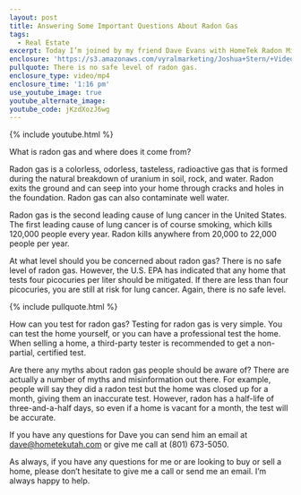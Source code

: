 ```yaml
---
layout: post
title: Answering Some Important Questions About Radon Gas
tags:
  - Real Estate
excerpt: Today I’m joined by my friend Dave Evans with HomeTek Radon Mitigation Services to answer some important questions about radon gas.
enclosure: 'https://s3.amazonaws.com/vyralmarketing/Joshua+Stern/+Videos/2017/May/Salt+Lake+County+Real+Estate+Agent-+Answering+Some+Important+Questions+About+Radon+Gas+(1).mp4'
pullquote: There is no safe level of radon gas.
enclosure_type: video/mp4
enclosure_time: '1:16 pm'
use_youtube_image: true
youtube_alternate_image:
youtube_code: jKzdXozJ6wg
---
```



{% include youtube.html %}

What is radon gas and where does it come from?

Radon gas is a colorless, odorless, tasteless, radioactive gas that is formed during the natural breakdown of uranium in soil, rock, and water. Radon exits the ground and can seep into your home through cracks and holes in the foundation. Radon gas can also contaminate well water.

Radon gas is the second leading cause of lung cancer in the United States. The first leading cause of lung cancer is of course smoking, which kills 120,000 people every year. Radon kills anywhere from 20,000 to 22,000 people per year.

At what level should you be concerned about radon gas? There is no safe level of radon gas. However, the U.S. EPA has indicated that any home that tests four picocuries per liter should be mitigated. If there are less than four picocuries, you are still at risk for lung cancer. Again, there is no safe level.

{% include pullquote.html %}

How can you test for radon gas? Testing for radon gas is very simple. You can test the home yourself, or you can have a professional test the home. When selling a home, a third-party tester is recommended to get a non-partial, certified test.

Are there any myths about radon gas people should be aware of? There are actually a number of myths and misinformation out there. For example, people will say they did a radon test but the home was closed up for a month, giving them an inaccurate test. However, radon has a half-life of three-and-a-half days, so even if a home is vacant for a month, the test will be accurate.

If you have any questions for Dave you can send him an email at [dave@hometekutah.com](javascript:void(location.href='mailto:'+String.fromCharCode(100,97,118,101,64,104,111,109,101,116,101,107,117,116,97,104,46,99,111,109))) or give me call at (801) 673-5050.

As always, if you have any questions for me or are looking to buy or sell a home, please don’t hesitate to give me a call or send me an email. I’m always happy to help.